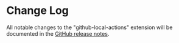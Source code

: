 # Change Log

All notable changes to the "github-local-actions" extension will be documented in the [GitHub release notes](https://github.com/SanjulaGanepola/github-local-actions/releases).